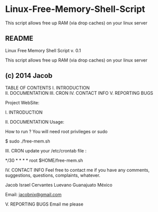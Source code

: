 # Linux-Free-Memory-Shell-Script
This script allows free up RAM (via drop caches) on your linux server

README
--------------------------------------------
Linux Free Memory Shell Script v. 0.1

This script allows free up RAM (via drop caches) on your linux server

(c) 2014 Jacob 
--------------------------------------------

TABLE OF CONTENTS
I.   INTRODUCTION		
II.  DOCUMENTATION
III. CRON
IV. CONTACT INFO
V.  REPORTING BUGS

Project WebSite: 

I. INTRODUCTION

II. DOCUMENTATION
Usage: 

How to run ? 
You will need root privileges or sudo

$ sudo ./free-mem.sh

III. CRON
update your /etc/crontab file :

*/30 * * * * root $HOME/free-mem.sh

IV. CONTACT INFO
Feel free to contact me if you have any comments, suggestions, questions, complaints, whatever.

Jacob Israel Cervantes Luevano
Guanajuato México

Email: jacobnix@gmail.com

V. REPORTING BUGS
Email me please
